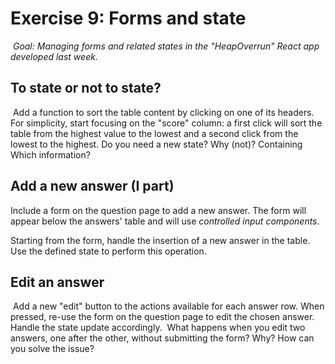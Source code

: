 # Exercise 9: Forms and state
​
_Goal: Managing forms and related states in the "HeapOverrun" React app developed last week._
​

## To state or not to state?
​
Add a function to sort the table content by clicking on one of its headers. For simplicity, start focusing on the "score" column: a first click will sort the table from the highest value to the lowest and a second click from the lowest to the highest. Do you need a new state? Why (not)? Containing Which information?


## Add a new answer (I part)

Include a form on the question page to add a new answer. The form will appear below the answers' table and will use _controlled input components_. 

Starting from the form, handle the insertion of a new answer in the table. Use the defined state to perform this operation.
​
​
## Edit an answer
​
Add a new "edit" button to the actions available for each answer row. When pressed, re-use the form on the question page to edit the chosen answer. Handle the state update accordingly.
​
What happens when you edit two answers, one after the other, without submitting the form? Why? How can you solve the issue?
